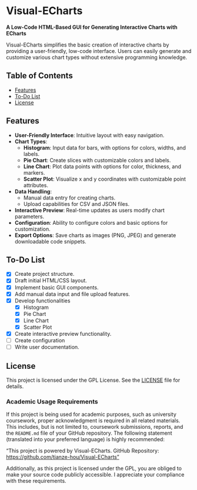 # Visual-ECharts

**A Low-Code HTML-Based GUI for Generating Interactive Charts with ECharts**

Visual-ECharts simplifies the basic creation of interactive charts by providing a user-friendly, low-code interface. Users can easily generate and customize various chart types without extensive programming knowledge.

## Table of Contents

- [Features](#features)
- [To-Do List](#to-do-list)
- [License](#license)

## Features

- **User-Friendly Interface**: Intuitive layout with easy navigation.
- **Chart Types**:
  - **Histogram**: Input data for bars, with options for colors, widths, and labels.
  - **Pie Chart**: Create slices with customizable colors and labels.
  - **Line Chart**: Plot data points with options for color, thickness, and markers.
  - **Scatter Plot**: Visualize x and y coordinates with customizable point attributes.
- **Data Handling**:
  - Manual data entry for creating charts.
  - Upload capabilities for CSV and JSON files.
- **Interactive Preview**: Real-time updates as users modify chart parameters.
- **Configuration**: Ability to configure colors and basic options for customization.
- **Export Options**: Save charts as images (PNG, JPEG) and generate downloadable code snippets.

## To-Do List

- [x] Create project structure.
- [x] Draft initial HTML/CSS layout.
- [x] Implement basic GUI components.
- [x] Add manual data input and file upload features.
- [x] Develop functionalities
	- [x] Histogram
	- [x] Pie Chart
	- [x] Line Chart
	- [x] Scatter Plot
- [x] Create interactive preview functionality.
- [ ] Create configuration
- [ ] Write user documentation.

## License

This project is licensed under the GPL License. See the [LICENSE](LICENSE) file for details.

### Academic Usage Requirements

If this project is being used for academic purposes, such as university coursework, proper acknowledgment is required in all related materials. This includes, but is not limited to, coursework submissions, reports, and the `README.md` file of your GitHub repository. The following statement (translated into your preferred language) is highly recommended:

“This project is powered by Visual-ECharts. GitHub Repository: https://github.com/tianze-hou/Visual-ECharts”

Additionally, as this project is licensed under the GPL, you are obliged to make your source code publicly accessible. I appreciate your compliance with these requirements.

